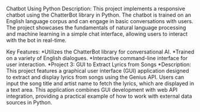  Chatbot Using Python
Description: This project implements a responsive chatbot using the ChatterBot library in Python. The chatbot is trained on an English language corpus and can engage in basic conversations with users. The project showcases the fundamentals of natural language processing and machine learning in a simple chat interface, allowing users to interact with the bot in real-time.

Key Features:
*Utilizes the ChatterBot library for conversational AI.
*Trained on a variety of English dialogues.
*Interactive command-line interface for user interaction.
*Project 3: GUI to Extract Lyrics from Songs
*Description: This project features a graphical user interface (GUI) application designed to extract and display lyrics from songs using the Genius API. Users can input the song title and artist name to fetch the lyrics, which are displayed in a text area. This application combines GUI development with web API integration, providing a practical example of how to work with external data sources in Python.

